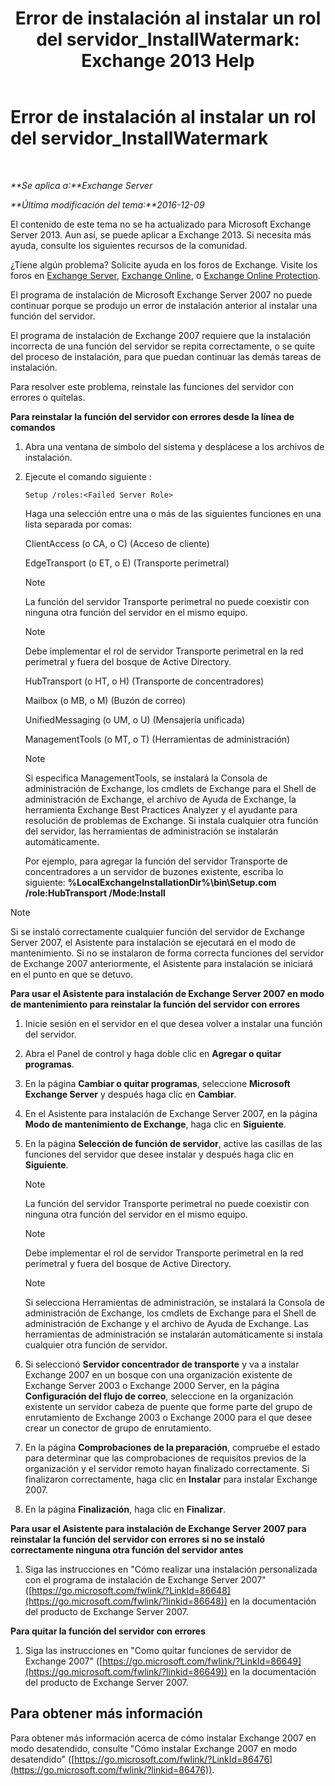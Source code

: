 ﻿---
title: 'Error de instalación al instalar un rol del servidor_InstallWatermark: Exchange 2013 Help'
TOCTitle: Error de instalación al instalar un rol del servidor_InstallWatermark
ms:assetid: ad89ebd5-f9bb-40c1-8811-09b145c2b341
ms:mtpsurl: https://technet.microsoft.com/es-es/library/ms.exch.setupreadiness.installwatermark(v=EXCHG.150)
ms:contentKeyID: 48268553
ms.date: 04/23/2018
mtps_version: v=EXCHG.150
ms.translationtype: HT
---

# Error de instalación al instalar un rol del servidor\_InstallWatermark

 

_**Se aplica a:**Exchange Server_

_**Última modificación del tema:**2016-12-09_

El contenido de este tema no se ha actualizado para Microsoft Exchange Server 2013. Aun así, se puede aplicar a Exchange 2013. Si necesita más ayuda, consulte los siguientes recursos de la comunidad.

¿Tiene algún problema? Solicite ayuda en los foros de Exchange. Visite los foros en [Exchange Server](https://go.microsoft.com/fwlink/p/?linkid=60612), [Exchange Online](https://go.microsoft.com/fwlink/p/?linkid=267542), o [Exchange Online Protection](https://go.microsoft.com/fwlink/p/?linkid=285351).

El programa de instalación de Microsoft Exchange Server 2007 no puede continuar porque se produjo un error de instalación anterior al instalar una función del servidor.

El programa de instalación de Exchange 2007 requiere que la instalación incorrecta de una función del servidor se repita correctamente, o se quite del proceso de instalación, para que puedan continuar las demás tareas de instalación.

Para resolver este problema, reinstale las funciones del servidor con errores o quítelas.

**Para reinstalar la función del servidor con errores desde la línea de comandos**

1.  Abra una ventana de símbolo del sistema y desplácese a los archivos de instalación.

2.  Ejecute el comando siguiente :
    
        Setup /roles:<Failed Server Role>
    
    Haga una selección entre una o más de las siguientes funciones en una lista separada por comas:
    
    ClientAccess (o CA, o C) (Acceso de cliente)
    
    EdgeTransport (o ET, o E) (Transporte perimetral)
    

    > [!NOTE]
    > La función del servidor Transporte perimetral no puede coexistir con ninguna otra función del servidor en el mismo equipo.

    

    > [!NOTE]
    > Debe implementar el rol de servidor Transporte perimetral en la red perimetral y fuera del bosque de Active Directory.

    
    HubTransport (o HT, o H) (Transporte de concentradores)
    
    Mailbox (o MB, o M) (Buzón de correo)
    
    UnifiedMessaging (o UM, o U) (Mensajería unificada)
    
    ManagementTools (o MT, o T) (Herramientas de administración)
    

    > [!NOTE]
    > Si especifica ManagementTools, se instalará la Consola de administración de Exchange, los cmdlets de Exchange para el Shell de administración de Exchange, el archivo de Ayuda de Exchange, la herramienta Exchange Best Practices Analyzer y el ayudante para resolución de problemas de Exchange. Si instala cualquier otra función del servidor, las herramientas de administración se instalarán automáticamente.

    
    Por ejemplo, para agregar la función del servidor Transporte de concentradores a un servidor de buzones existente, escriba lo siguiente: **%LocalExchangeInstallationDir%\\bin\\Setup.com /role:HubTransport /Mode:Install**


> [!NOTE]
> Si se instaló correctamente cualquier función del servidor de Exchange Server&nbsp;2007, el Asistente para instalación se ejecutará en el modo de mantenimiento. Si no se instalaron de forma correcta funciones del servidor de Exchange 2007 anteriormente, el Asistente para instalación se iniciará en el punto en que se detuvo.



**Para usar el Asistente para instalación de Exchange Server 2007 en modo de mantenimiento para reinstalar la función del servidor con errores**

1.  Inicie sesión en el servidor en el que desea volver a instalar una función del servidor.

2.  Abra el Panel de control y haga doble clic en **Agregar o quitar programas**.

3.  En la página **Cambiar o quitar programas**, seleccione **Microsoft Exchange Server** y después haga clic en **Cambiar**.

4.  En el Asistente para instalación de Exchange Server 2007, en la página **Modo de mantenimiento de Exchange**, haga clic en **Siguiente**.

5.  En la página **Selección de función de servidor**, active las casillas de las funciones del servidor que desee instalar y después haga clic en **Siguiente**.
    

    > [!NOTE]
    > La función del servidor Transporte perimetral no puede coexistir con ninguna otra función del servidor en el mismo equipo.

    

    > [!NOTE]
    > Debe implementar el rol de servidor Transporte perimetral en la red perimetral y fuera del bosque de Active Directory.

    

    > [!NOTE]
    > Si selecciona Herramientas de administración, se instalará la Consola de administración de Exchange, los cmdlets de Exchange para el Shell de administración de Exchange y el archivo de Ayuda de Exchange. Las herramientas de administración se instalarán automáticamente si instala cualquier otra función de servidor.



6.  Si seleccionó **Servidor concentrador de transporte** y va a instalar Exchange 2007 en un bosque con una organización existente de Exchange Server 2003 o Exchange 2000 Server, en la página **Configuración del flujo de correo**, seleccione en la organización existente un servidor cabeza de puente que forme parte del grupo de enrutamiento de Exchange 2003 o Exchange 2000 para el que desee crear un conector de grupo de enrutamiento.

7.  En la página **Comprobaciones de la preparación**, compruebe el estado para determinar que las comprobaciones de requisitos previos de la organización y el servidor remoto hayan finalizado correctamente. Si finalizaron correctamente, haga clic en **Instalar** para instalar Exchange 2007.

8.  En la página **Finalización**, haga clic en **Finalizar**.

**Para usar el Asistente para instalación de Exchange Server 2007 para reinstalar la función del servidor con errores si no se instaló correctamente ninguna otra función del servidor antes**

1.  Siga las instrucciones en "Cómo realizar una instalación personalizada con el programa de instalación de Exchange Server 2007" ([https://go.microsoft.com/fwlink/?LinkId=86648](https://go.microsoft.com/fwlink/?linkid=86648)) en la documentación del producto de Exchange Server 2007.

**Para quitar la función del servidor con errores**

1.  Siga las instrucciones en "Como quitar funciones de servidor de Exchange 2007" ([https://go.microsoft.com/fwlink/?LinkId=86649](https://go.microsoft.com/fwlink/?linkid=86649)) en la documentación del producto de Exchange Server 2007.

## Para obtener más información

Para obtener más información acerca de cómo instalar Exchange 2007 en modo desatendido, consulte "Cómo instalar Exchange 2007 en modo desatendido" ([https://go.microsoft.com/fwlink/?LinkId=86476](https://go.microsoft.com/fwlink/?linkid=86476)).


